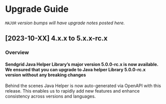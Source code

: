 # Upgrade Guide

_`MAJOR` version bumps will have upgrade notes posted here._

[2023-10-XX] 4.x.x to 5.x.x-rc.x
--------------------------------
### Overview

#### Sendgrid Java Helper Library’s major version 5.0.0-rc.x is now available. We ensured that you can upgrade to Java helper Library 5.0.0-rc.x version without any breaking changes

Behind the scenes Java Helper is now auto-generated via OpenAPI with this release. This enables us to rapidly add new features and enhance consistency across versions and languages.
